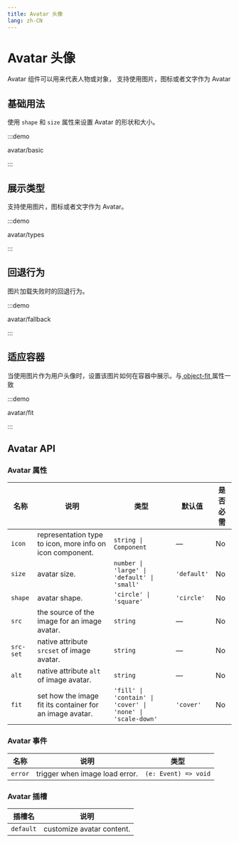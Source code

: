 ```yaml
---
title: Avatar 头像
lang: zh-CN
---
```


# Avatar 头像

Avatar 组件可以用来代表人物或对象， 支持使用图片，图标或者文字作为 Avatar

## 基础用法

使用 `shape` 和 `size` 属性来设置 Avatar 的形状和大小。

:::demo

avatar/basic

:::

## 展示类型

支持使用图片，图标或者文字作为 Avatar。

:::demo

avatar/types

:::

## 回退行为

图片加载失败时的回退行为。

:::demo

avatar/fallback

:::

## 适应容器

当使用图片作为用户头像时，设置该图片如何在容器中展示。与[ object-fit ](https://developer.mozilla.org/en-US/docs/Web/CSS/object-fit) 属性一致

:::demo

avatar/fit

:::

## Avatar API

### Avatar 属性

| 名称      | 说明                                                      | 类型                                                       | 默认值      | 是否必需 |
| --------- | --------------------------------------------------------- | ---------------------------------------------------------- | ----------- | -------- |
| `icon`    | representation type to icon, more info on icon component. | `string \| Component`                                      | —           | No       |
| `size`    | avatar size.                                              | `number \| 'large' \| 'default' \| 'small'`                | `'default'` | No       |
| `shape`   | avatar shape.                                             | `'circle' \| 'square'`                                     | `'circle'`  | No       |
| `src`     | the source of the image for an image avatar.              | `string`                                                   | —           | No       |
| `src-set` | native attribute `srcset` of image avatar.                | `string`                                                   | —           | No       |
| `alt`     | native attribute `alt` of image avatar.                   | `string`                                                   | —           | No       |
| `fit`     | set how the image fit its container for an image avatar.  | `'fill' \| 'contain' \| 'cover' \| 'none' \| 'scale-down'` | `'cover'`   | No       |

### Avatar 事件

| 名称    | 说明                           | 类型                 |
| ------- | ------------------------------ | -------------------- |
| `error` | trigger when image load error. | `(e: Event) => void` |

### Avatar 插槽

| 插槽名    | 说明                      |
| --------- | ------------------------- |
| `default` | customize avatar content. |
